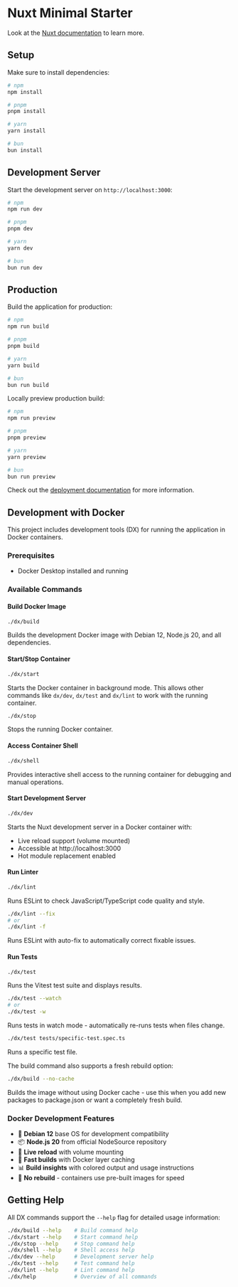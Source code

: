 # Nuxt Minimal Starter

Look at the [Nuxt documentation](https://nuxt.com/docs/getting-started/introduction) to learn more.

## Setup

Make sure to install dependencies:

```bash
# npm
npm install

# pnpm
pnpm install

# yarn
yarn install

# bun
bun install
```

## Development Server

Start the development server on `http://localhost:3000`:

```bash
# npm
npm run dev

# pnpm
pnpm dev

# yarn
yarn dev

# bun
bun run dev
```

## Production

Build the application for production:

```bash
# npm
npm run build

# pnpm
pnpm build

# yarn
yarn build

# bun
bun run build
```

Locally preview production build:

```bash
# npm
npm run preview

# pnpm
pnpm preview

# yarn
yarn preview

# bun
bun run preview
```

Check out the [deployment documentation](https://nuxt.com/docs/getting-started/deployment) for more information.

## Development with Docker

This project includes development tools (DX) for running the application in Docker containers.

### Prerequisites

- Docker Desktop installed and running

### Available Commands

#### Build Docker Image
```bash
./dx/build
```
Builds the development Docker image with Debian 12, Node.js 20, and all dependencies.

#### Start/Stop Container
```bash
./dx/start
```
Starts the Docker container in background mode. This allows other commands like `dx/dev`, `dx/test` and `dx/lint` to work with the running container.

```bash
./dx/stop
```
Stops the running Docker container.

#### Access Container Shell
```bash
./dx/shell
```
Provides interactive shell access to the running container for debugging and manual operations.


#### Start Development Server
```bash
./dx/dev
```
Starts the Nuxt development server in a Docker container with:
- Live reload support (volume mounted)
- Accessible at http://localhost:3000
- Hot module replacement enabled

#### Run Linter
```bash
./dx/lint
```
Runs ESLint to check JavaScript/TypeScript code quality and style.

```bash
./dx/lint --fix
# or
./dx/lint -f
```
Runs ESLint with auto-fix to automatically correct fixable issues.

#### Run Tests
```bash
./dx/test
```
Runs the Vitest test suite and displays results.

```bash
./dx/test --watch
# or
./dx/test -w
```
Runs tests in watch mode - automatically re-runs tests when files change.

```bash
./dx/test tests/specific-test.spec.ts
```
Runs a specific test file.

The build command also supports a fresh rebuild option:

```bash
./dx/build --no-cache
```
Builds the image without using Docker cache - use this when you add new packages to package.json or want a completely fresh build.


### Docker Development Features

- 🐳 **Debian 12** base OS for development compatibility
- 📦 **Node.js 20** from official NodeSource repository
- 🔄 **Live reload** with volume mounting
- 🚀 **Fast builds** with Docker layer caching
- 📊 **Build insights** with colored output and usage instructions
- 🏃 **No rebuild** - containers use pre-built images for speed

## Getting Help

All DX commands support the `--help` flag for detailed usage information:

```bash
./dx/build --help    # Build command help
./dx/start --help    # Start command help
./dx/stop --help     # Stop command help
./dx/shell --help    # Shell access help
./dx/dev --help      # Development server help
./dx/test --help     # Test command help
./dx/lint --help     # Lint command help
./dx/help            # Overview of all commands
```
